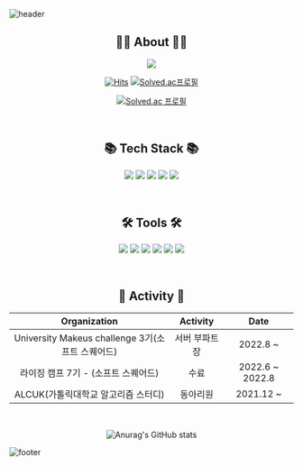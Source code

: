 ![header](https://capsule-render.vercel.app/api?type=slice&color=gradient&customColorList=6&height=130&text=Jonghan%20Sim&fontColor=32344c&animation=twinkling)

<div align="center">
 <h2>👨‍💻 About 👨‍💻</h2>
 <p>
  <a href="https://velog.io/@simhani1">
   <img src="https://velog-readme-stats-git-develop-eungyeole.vercel.app/api/badge?name=Tech%20Blog"/>
  </a>
 </p>

[![Hits](https://hits.seeyoufarm.com/api/count/incr/badge.svg?url=https%3A%2F%2Fgithub.com%2Fsimhani1%2Fhit-counter&count_bg=%2379C83D&title_bg=%23555555&icon=&icon_color=%23E7E7E7&title=hits&edge_flat=false)](https://hits.seeyoufarm.com)
[![Solved.ac프로필](http://mazassumnida.wtf/api/mini/generate_badge?boj=simhani1)](https://solved.ac/simhani1) 

[![Solved.ac 프로필](http://mazassumnida.wtf/api/v2/generate_badge?boj=simhani1)](https://solved.ac/simhani1)
</div>
</br>
<div align="center">
 <h2>📚 Tech Stack 📚</h2>
 <p align="center">
  <img src="https://img.shields.io/badge/Java-007396?style=flat&logo=Java&logoColor=white"/>
  <img src="https://img.shields.io/badge/C++-00599C?style=flat&logo=C%2B%2B&logoColor=white"/>
  <img src="https://img.shields.io/badge/C-A8B9CC?style=flat&logo=C&logoColor=white"/>
  <img src="https://img.shields.io/badge/SpringBoot-6DB33F?style=flat&logo=Spring&logoColor=white"/> 
  <img src="https://img.shields.io/badge/Mysql-4479A1?style=flat&logo=Mysql&logoColor=white"/>
 </p>
</div>
</br>
<div align="center">
 <h2>🛠 Tools 🛠</h2>
 <p align="center">
  <img src="https://img.shields.io/badge/aws-333664?style=flat&logo=amazon-aws&logoColor=white"/>
  <img src="https://img.shields.io/badge/Git-F05032?style=flat-square&logo=Git&logoColor=white"/>
  <img src="https://img.shields.io/badge/GitHub-181717?style=flat-square&logo=GitHub&logoColor=white"/>
  <img src="https://img.shields.io/badge/VSCode-007ACC?style=flat-square&logo=Visual Studio Code&logoColor=white"/>
  <img src="https://img.shields.io/badge/DataGrip-000000?style=flat-square&logo=DataGrip&logoColor=white"/>
  <img src="https://img.shields.io/badge/IntelliJ-000000?style=flat-square&logo=IntelliJ IDEA&logoColor=white"/>
 </p>
</div>
</br>
<div align="center">
 <h2 align="center"> 💫 Activity 💫</h2>
 
 |Organization|Activity|Date|
 |:---:|:---:|:---:|
 |University Makeus challenge 3기(소프트 스퀘어드)|서버 부파트장|2022.8 ~|
 |라이징 캠프 7기 - (소프트 스퀘어드)|수료|2022.6 ~ 2022.8|
 |ALCUK(가톨릭대학교 알고리즘 스터디)|동아리원|2021.12 ~|
 
</div>
</br>
<div align="center">
 
 ![Anurag's GitHub stats](https://github-readme-stats.vercel.app/api?username=simhani1&theme=swift&show_icons=true)
 
</div>

![footer](https://capsule-render.vercel.app/api?type=slice&color=gradient&customColorList=6&height=130&section=footer)
